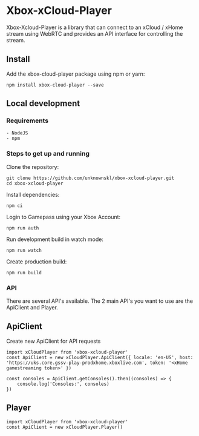 # Xbox-xCloud-Player

Xbox-Xcloud-Player is a library that can connect to an xCloud / xHome stream using WebRTC and provides an API interface for controlling the stream.

## Install

Add the xbox-cloud-player package using npm or yarn:

    npm install xbox-cloud-player --save

## Local development

### Requirements

    - NodeJS
    - npm

### Steps to get up and running

Clone the repository:

    git clone https://github.com/unknownskl/xbox-xcloud-player.git
    cd xbox-xcloud-player

Install dependencies:

    npm ci

Login to Gamepass using your Xbox Account:

    npm run auth

Run development build in watch mode:

    npm run watch

Create production build:

    npm run build

### API

There are several API's available. The 2 main API's you want to use are the ApiClient and Player.

## ApiClient

Create new ApiClient for API requests

    import xCloudPlayer from 'xbox-xcloud-player'
    const ApiClient = new xCloudPlayer.ApiClient({ locale: 'en-US', host: 'https://uks.core.gssv-play-prodxhome.xboxlive.com', token: '<xHome gamestreaming token>' })

    const consoles = ApiClient.getConsoles().then((consoles) => {
        console.log('Consoles:', consoles)
    })

## Player

    import xCloudPlayer from 'xbox-xcloud-player'
    const ApiClient = new xCloudPlayer.Player()
